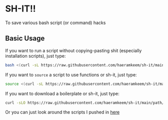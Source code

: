 # SH-IT!!

To save various bash script (or command) hacks

## Basic Usage

If you want to run a script without copying-pasting shit
(especially installation scripts), just type:

```bash
bash <(curl -sL https://raw.githubusercontent.com/haeramkeem/sh-it/main/path/to/script)
```

If you want to `source` a script to use functions or sh-it,
just type:

```bash
source <(curl -sL https://raw.githubusercontent.com/haeramkeem/sh-it/main/path/to/script)
```

If you want to download a boilerplate or sh-it, just type:

```bash
curl -sLO https://raw.githubusercontent.com/haeramkeem/sh-it/main/path/to/script
```

Or you can just look around the scripts I pushed in [here](https://gist.github.com/haeramkeem)

